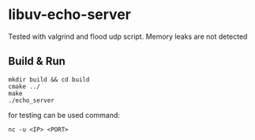 # libuv-echo-server

Tested with valgrind and flood udp script. Memory leaks are not detected

## Build & Run 
```
mkdir build && cd build
cmake ../
make
./echo_server
```

for testing can be used command:
```
nc -u <IP> <PORT>
```
